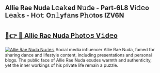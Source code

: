 ## Allie Rae Nuda L𝚎a𝚔ed N𝚞𝚍e - Part-6L8 Vi𝚍𝚎o L𝚎a𝚔s - H𝚘𝚝 O𝚗𝚕yf𝚊ns P𝚑𝚘tos IZV6N

# <h2><a href="http://kf2mbio.oniu.top/?m=Allie+Rae+Nuda">🔗👉 🔴 Allie Rae Nuda P𝚑ot𝚘𝚜 V𝚒d𝚎o</a></h2>

[![Allie Rae Nuda Nu𝚍e𝚜](https://i.imgur.com/0qMVB7G.gif)](http://kf2mbio.oniu.top/?m=Allie+Rae+Nuda)
Social media influencer Allie Rae Nuda, famed for sharing dance and lifestyle content, including presentations and personal blogs. The public face of Allie Rae Nuda exudes warmth and authenticity, yet the inner workings of his private life remain a puzzle.  
